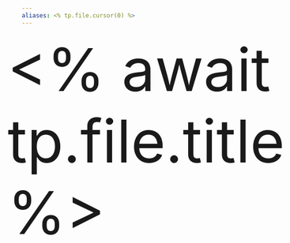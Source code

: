 ```yaml
---
aliases: <% tp.file.cursor(0) %>
---
```


<div style="font-size:120;
	 width: 50%;
	 margin: 0 auto;
	 display: flex;
	 align-items: center;
	 justify-content: center"
	 > <% await tp.file.title %>
</div>